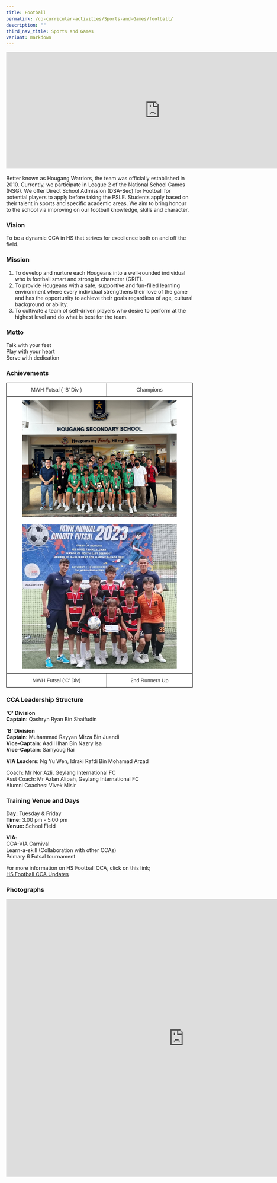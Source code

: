 ```yaml
---
title: Football
permalink: /co-curricular-activities/Sports-and-Games/football/
description: ""
third_nav_title: Sports and Games
variant: markdown
---
```

<center><iframe allowfullscreen="" allow="accelerometer; autoplay; clipboard-write; encrypted-media; gyroscope; picture-in-picture" frameborder="0" title="2022 Football Open House" src="https://www.youtube.com/embed/Feg_Ruz81YM" height="315" width="830"></iframe></center>

Better known as Hougang Warriors, the team was officially established in 2010. Currently, we participate in League 2 of the National School Games (NSG). We offer Direct School Admission (DSA-Sec) for Football for potential players to apply before taking the PSLE. Students apply based on their talent in sports and specific academic areas. We aim to bring honour to the school via improving on our football knowledge, skills and character. 

### Vision

To be a dynamic CCA in HS that strives for excellence both on and off the field.

### Mission

1.	To develop and nurture each Hougeans into a well-rounded individual who is football smart and strong in character (GRIT).
2.	To provide Hougeans with a safe, supportive and fun-filled learning environment where every individual strengthens their love of the game and has the opportunity to achieve their goals regardless of age, cultural background or ability.
3.	To cultivate a team of self-driven players who desire to perform at the highest level and do what is best for the team.
  

### Motto
Talk with your feet  
Play with your heart  
Serve with dedication

### Achievements

<style type="text/css">
.tg  {border-collapse:collapse;border-spacing:0;margin:0px auto;}
.tg td{border-color:black;border-style:solid;border-width:1px;font-family:Arial, sans-serif;font-size:14px;
  overflow:hidden;padding:10px 5px;word-break:normal;}
.tg th{border-color:black;border-style:solid;border-width:1px;font-family:Arial, sans-serif;font-size:14px;
  font-weight:normal;overflow:hidden;padding:10px 5px;word-break:normal;}
.tg .tg-2rp9{background-color:#FFF;color:#333;text-align:center;vertical-align:middle}
</style>
<table class="tg">
<tbody>
  <tr>
    <td class="tg-2rp9">MWH Futsal ( ‘B’ Div )</td>
    <td class="tg-2rp9">Champions</td>
  </tr>
  <tr>
    <td colspan="2" class="tg-2rp9"><img style="width:85%" src="/images/Football/football (21).jpg"><br><br><img style="width:85%" src="/images/Football/football (22).jpg"></td>
  </tr>
  <tr>
    <td class="tg-2rp9">MWH Futsal (‘C’ Div)</td>
    <td class="tg-2rp9">2nd Runners Up</td>
  </tr>
</tbody>
</table>



### CCA Leadership Structure

**'C' Division**   
**Captain**: Qashryn Ryan Bin Shaifudin  



**'B' Division**  
**Captain**: Muhammad Rayyan Mirza Bin Juandi  
**Vice-Captain**: Aadil Ilhan Bin Nazry Isa   
**Vice-Captain**: Samyoug Rai 

**VIA Leaders**: Ng Yu Wen, Idraki Rafdi Bin Mohamad Arzad 


Coach: Mr Nor Azli, Geylang International FC  
Asst Coach: Mr Azlan Alipah, Geylang International FC  
Alumni Coaches: Vivek Misir


### Training Venue and Days

**Day:**&nbsp;Tuesday &amp; Friday   
**Time:**&nbsp;3.00 pm - 5.00 pm   
**Venue:**&nbsp;School Field


**VIA**:    
CCA-VIA Carnival  
Learn-a-skill (Collaboration with other CCAs)  
Primary 6 Futsal tournament


For more information on HS Football CCA, click on this link;  
[HS Football CCA Updates](https://sites.google.com/moe.edu.sg/hsfootballcca/home)


### Photographs

<iframe src="https://docs.google.com/presentation/d/e/2PACX-1vSgtdGXWs-BvWRWsa5DUOwcRFuqKUf6Gwwvku98wQ9DSgvbcdHm0BR2WrdZLJCVNEQ3-oh02hoeoWz-/embed?start=true&amp;loop=true&amp;delayms=3000" frameborder="0" width="960" height="749" allowfullscreen="true"></iframe>